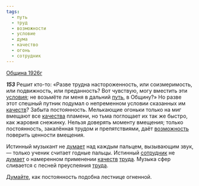 ```yaml
---
tags:
  - путь
  - труд
  - возможности
  - условие
  - дума
  - качество
  - огонь
  - сотрудник
---
```


[Община 1926г](/agni/1926)

___153___
Решит кто-то: «Разве трудна настороженность, или соизмеримость, или подвижность, или преданность? Вот чувствую, могу вместить эти [условия](/tag/#условие); не возьмёте ли меня в дальний [путь](/tag/#путь), в Общину?» Но разве этот спешный путник подумал о непременном условии сказанных им [качеств](/tag/#качество)? Забыта постоянность. Мелькающие огоньки только на миг вмещают все [качества](/tag/#качество) пламени, но тьма поглощает их так же быстро, как жаровня снежинку. Нельзя доверять моменту вмещения; только постоянность, закалённая трудом и препятствиями, даёт [возможность](/tag/#возможности) поверить ценности вмещения.   

Истинный музыкант не [думает](/tag/#дума) над каждым пальцем, вызывающим звук, — только ученик считает годные пальцы. Истинный [сотрудник](/tag/#сотрудник) не [думает](/tag/#дума) о намеренном применении [качеств](/tag/#качество) [труда](/tag/#труд). Музыка сфер сливается с песней преуспеяния [труда](/tag/#труд).   

[Думайте](/tag/#дума), как постоянность подобна лестнице огненной.   

